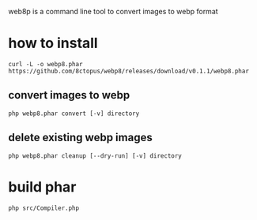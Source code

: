 web8p is a command line tool to convert images to webp format

# how to install

    curl -L -o webp8.phar https://github.com/8ctopus/webp8/releases/download/v0.1.1/webp8.phar

## convert images to webp

    php webp8.phar convert [-v] directory

## delete existing webp images

    php webp8.phar cleanup [--dry-run] [-v] directory

# build phar

    php src/Compiler.php
